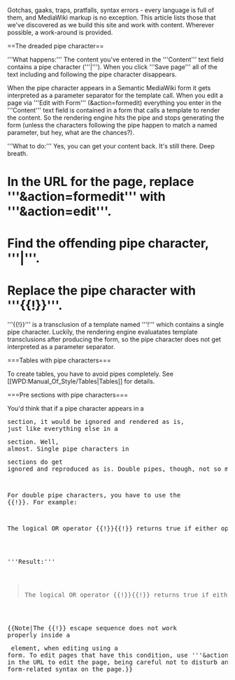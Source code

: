 Gotchas, gaaks, traps, pratfalls, syntax errors - every language is full of them, and MediaWiki markup is no exception. This article lists those that we've discovered as we build this site and work with content. Wherever possible, a work-around is provided.

==The dreaded pipe character==

'''What happens:''' The content you've entered in the '''Content''' text field contains a pipe character ('''<nowiki>|</nowiki>'''). When you click '''Save page''' all of the text including and following the pipe character disappears.

When the pipe character appears in a Semantic MediaWiki form it gets interpreted as a parameter separator for the template call. When you edit a page via '''Edit with Form''' (&action=formedit) everything you enter in the '''Content''' text field is contained in a form that calls a template to render the content. So the rendering engine hits the pipe and stops generating the form (unless the characters following the pipe happen to match a named parameter, but hey, what are the chances?). 

'''What to do:''' Yes, you can get your content back. It's still there. Deep breath.
# In the URL for the page, replace '''&action=formedit''' with '''&action=edit'''.
# Find the offending pipe character, '''<nowiki>|</nowiki>'''.
# Replace the pipe character with '''<nowiki>{{!}}</nowiki>'''.

'''<nowiki>{{!}}</nowiki>''' is a transclusion of a template named '''<nowiki>!</nowiki>''' which contains a single pipe character. Luckily, the rendering engine evaluatates template transclusions after producing the form, so the pipe character does not get interpreted as a parameter separator.

===Tables with pipe characters===

To create tables, you have to avoid pipes completely. See [[WPD:Manual_Of_Style/Tables|Tables]] for details. 

===Pre sections with pipe characters===

You'd think that if a pipe character appears in a <nowiki><pre></nowiki>section, it would be ignored and rendered as is, just like everything else in a <nowiki><pre></nowiki>section. Well, almost. Single pipe characters in <nowiki><pre></nowiki>sections do get ignored and reproduced as is. Double pipes, though, not so much.

For double pipe characters, you have to use the <nowiki>{{!}}</nowiki>. For example:

<pre>
The logical OR operator {{!}}{{!}} returns true if either operand is true.
</pre>
'''Result:'''
<blockquote>
The logical OR operator {{!}}{{!}} returns true if either operand is true.
</blockquote>

{{Note|The <nowiki>{{!}}</nowiki> escape sequence does not work properly inside a <nowiki><pre></nowiki> element, when editing using a form. To edit pages that have this condition, use '''&action=edit''' in the URL to edit the page, being careful not to disturb any of the form-related syntax on the page.}}